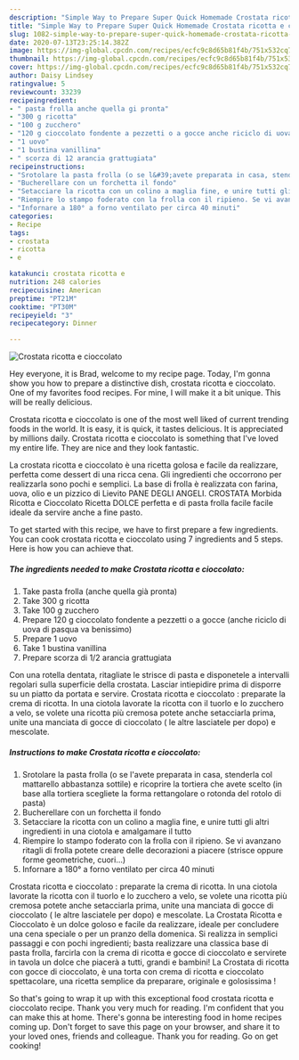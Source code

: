 ```yaml
---
description: "Simple Way to Prepare Super Quick Homemade Crostata ricotta e cioccolato"
title: "Simple Way to Prepare Super Quick Homemade Crostata ricotta e cioccolato"
slug: 1082-simple-way-to-prepare-super-quick-homemade-crostata-ricotta-e-cioccolato
date: 2020-07-13T23:25:14.382Z
image: https://img-global.cpcdn.com/recipes/ecfc9c8d65b81f4b/751x532cq70/crostata-ricotta-e-cioccolato-recipe-main-photo.jpg
thumbnail: https://img-global.cpcdn.com/recipes/ecfc9c8d65b81f4b/751x532cq70/crostata-ricotta-e-cioccolato-recipe-main-photo.jpg
cover: https://img-global.cpcdn.com/recipes/ecfc9c8d65b81f4b/751x532cq70/crostata-ricotta-e-cioccolato-recipe-main-photo.jpg
author: Daisy Lindsey
ratingvalue: 5
reviewcount: 33239
recipeingredient:
- " pasta frolla anche quella gi pronta"
- "300 g ricotta"
- "100 g zucchero"
- "120 g cioccolato fondente a pezzetti o a gocce anche riciclo di uova di pasqua va benissimo"
- "1 uovo"
- "1 bustina vanillina"
- " scorza di 12 arancia grattugiata"
recipeinstructions:
- "Srotolare la pasta frolla (o se l&#39;avete preparata in casa, stenderla col mattarello abbastanza sottile) e ricoprire la tortiera che avete scelto (in base alla tortiera scegliete la forma rettangolare o rotonda del rotolo di pasta)"
- "Bucherellare con un forchetta il fondo"
- "Setacciare la ricotta con un colino a maglia fine, e unire tutti gli altri ingredienti in una ciotola e amalgamare il tutto"
- "Riempire lo stampo foderato con la frolla con il ripieno. Se vi avanzano ritagli di frolla potete creare delle decorazioni a piacere (strisce oppure forme geometriche, cuori...)"
- "Infornare a 180° a forno ventilato per circa 40 minuti"
categories:
- Recipe
tags:
- crostata
- ricotta
- e

katakunci: crostata ricotta e 
nutrition: 248 calories
recipecuisine: American
preptime: "PT21M"
cooktime: "PT30M"
recipeyield: "3"
recipecategory: Dinner

---
```



![Crostata ricotta e cioccolato](https://img-global.cpcdn.com/recipes/ecfc9c8d65b81f4b/751x532cq70/crostata-ricotta-e-cioccolato-recipe-main-photo.jpg)

Hey everyone, it is Brad, welcome to my recipe page. Today, I'm gonna show you how to prepare a distinctive dish, crostata ricotta e cioccolato. One of my favorites food recipes. For mine, I will make it a bit unique. This will be really delicious.

Crostata ricotta e cioccolato is one of the most well liked of current trending foods in the world. It is easy, it is quick, it tastes delicious. It is appreciated by millions daily. Crostata ricotta e cioccolato is something that I've loved my entire life. They are nice and they look fantastic.

La crostata ricotta e cioccolato è una ricetta golosa e facile da realizzare, perfetta come dessert di una ricca cena. Gli ingredienti che occorrono per realizzarla sono pochi e semplici. La base di frolla è realizzata con farina, uova, olio e un pizzico di Lievito PANE DEGLI ANGELI. CROSTATA Morbida Ricotta e Cioccolato Ricetta DOLCE perfetta e di pasta frolla facile facile ideale da servire anche a fine pasto.


To get started with this recipe, we have to first prepare a few ingredients. You can cook crostata ricotta e cioccolato using 7 ingredients and 5 steps. Here is how you can achieve that.

<!--inarticleads1-->

##### The ingredients needed to make Crostata ricotta e cioccolato:

1. Take  pasta frolla (anche quella già pronta)
1. Take 300 g ricotta
1. Take 100 g zucchero
1. Prepare 120 g cioccolato fondente a pezzetti o a gocce (anche riciclo di uova di pasqua va benissimo)
1. Prepare 1 uovo
1. Take 1 bustina vanillina
1. Prepare  scorza di 1/2 arancia grattugiata


Con una rotella dentata, ritagliate le strisce di pasta e disponetele a intervalli regolari sulla superficie della crostata. Lasciar intiepidire prima di disporre su un piatto da portata e servire. Crostata ricotta e cioccolato : preparate la crema di ricotta. In una ciotola lavorate la ricotta con il tuorlo e lo zucchero a velo, se volete una ricotta più cremosa potete anche setacciarla prima, unite una manciata di gocce di cioccolato ( le altre lasciatele per dopo) e mescolate. 

<!--inarticleads2-->

##### Instructions to make Crostata ricotta e cioccolato:

1. Srotolare la pasta frolla (o se l&#39;avete preparata in casa, stenderla col mattarello abbastanza sottile) e ricoprire la tortiera che avete scelto (in base alla tortiera scegliete la forma rettangolare o rotonda del rotolo di pasta)
1. Bucherellare con un forchetta il fondo
1. Setacciare la ricotta con un colino a maglia fine, e unire tutti gli altri ingredienti in una ciotola e amalgamare il tutto
1. Riempire lo stampo foderato con la frolla con il ripieno. Se vi avanzano ritagli di frolla potete creare delle decorazioni a piacere (strisce oppure forme geometriche, cuori...)
1. Infornare a 180° a forno ventilato per circa 40 minuti


Crostata ricotta e cioccolato : preparate la crema di ricotta. In una ciotola lavorate la ricotta con il tuorlo e lo zucchero a velo, se volete una ricotta più cremosa potete anche setacciarla prima, unite una manciata di gocce di cioccolato ( le altre lasciatele per dopo) e mescolate. La Crostata Ricotta e Cioccolato è un dolce goloso e facile da realizzare, ideale per concludere una cena speciale o per un pranzo della domenica. Si realizza in semplici passaggi e con pochi ingredienti; basta realizzare una classica base di pasta frolla, farcirla con la crema di ricotta e gocce di cioccolato e servirete in tavola un dolce che piacerà a tutti, grandi e bambini! La Crostata di ricotta con gocce di cioccolato, è una torta con crema di ricotta e cioccolato spettacolare, una ricetta semplice da preparare, originale e golosissima ! 

So that's going to wrap it up with this exceptional food crostata ricotta e cioccolato recipe. Thank you very much for reading. I'm confident that you can make this at home. There's gonna be interesting food in home recipes coming up. Don't forget to save this page on your browser, and share it to your loved ones, friends and colleague. Thank you for reading. Go on get cooking!
